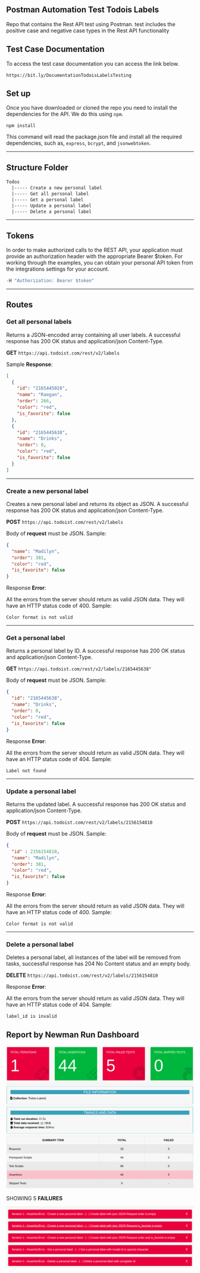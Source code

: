 ## Postman Automation Test Todois Labels

Repo that contains the Rest API test using Postman. test includes the positive case and negative case types in the Rest API functionality

## Test Case Documentation

To access the test case documentation you can access the link below.
```link 
https://bit.ly/DocumentationTodoisLabelsTesting
``` 

## Set up

Once you have downloaded or cloned the repo you need to install the dependencies for the API. We do this using `npm`.

```cli
npm install
```

This command will read the package.json file and install all the required dependencies, such as, `express`, `bcrypt`, and `jsonwebtoken`.

---

## Structure Folder

```
Todos
  |----- Create a new personal label
  |----- Get all personal label
  |----- Get a personal label
  |----- Update a personal label
  |----- Delete a personal label
```
---
## Tokens

In order to make authorized calls to the REST API, your application must provide an authorization header with the appropriate Bearer $token. For working through the examples, you can obtain your personal API token from the integrations settings for your account.

```js
-H "Authorization: Bearer $token"
```

---

##  Routes

### Get all personal labels

Returns a JSON-encoded array containing all user labels. A successful response has 200 OK status and application/json Content-Type.

**GET** `https://api.todoist.com/rest/v2/labels`

Sample **Response**:

```json
[
  {
    "id": "2165445028",
    "name": "Raegan",
    "order": 266,
    "color": "red",
    "is_favorite": false
  },
  {
    "id": "2165445638",
    "name": "Drinks",
    "order": 0,
    "color": "red",
    "is_favorite": false
  }
]
```
---
### Create a new personal label

Creates a new personal label and returns its object as JSON. A successful response has 200 OK status and application/json Content-Type.

**POST** `https://api.todoist.com/rest/v2/labels`

Body of **request** must be JSON. Sample:

```json
{
  "name": "Madilyn",
  "order": 381,
  "color": "red",
  "is_favorite": false
}
```

Response **Error**:

All the errors from the server should return as valid JSON data. They will have an HTTP status code of 400. Sample:

```text
Color format is not valid
```
---

### Get a personal label

Returns a personal label by ID. A successful response has 200 OK status and application/json Content-Type.

**GET** `https://api.todoist.com/rest/v2/labels/2165445638"`

Body of **request** must be JSON. Sample:

```json
{
  "id": "2165445638",
  "name": "Drinks",
  "order": 0,
  "color": "red",
  "is_favorite": false
}
```

Response **Error**:

All the errors from the server should return as valid JSON data. They will have an HTTP status code of 404. Sample:

```text
Label not found
```
---
### Update a personal label

Returns the updated label. A successful response has 200 OK status and application/json Content-Type.

**POST** `https://api.todoist.com/rest/v2/labels/2156154810`

Body of **request** must be JSON. Sample:

```json
{
  "id" : 2156154810,
  "name": "Madilyn",
  "order": 381,
  "color": "red",
  "is_favorite": false
}
```

Response **Error**:

All the errors from the server should return as valid JSON data. They will have an HTTP status code of 400. Sample:

```text
Color format is not valid
```
---
### Delete a personal label

Deletes a personal label, all instances of the label will be removed from tasks,  successful response has 204 No Content status and an empty body.

**DELETE** `https://api.todoist.com/rest/v2/labels/2156154810`

Response **Error**:

All the errors from the server should return as valid JSON data. They will have an HTTP status code of 404. Sample:


```text
label_id is invalid
```
## Report by Newman Run Dashboard

![img.png](img.png)


SHOWING 5 **FAILURES**

![img_1.png](img_1.png)